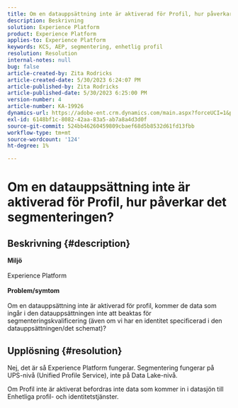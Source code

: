 ```yaml
---
title: Om en datauppsättning inte är aktiverad för Profil, hur påverkar det segmenteringen?
description: Beskrivning
solution: Experience Platform
product: Experience Platform
applies-to: Experience Platform
keywords: KCS, AEP, segmentering, enhetlig profil
resolution: Resolution
internal-notes: null
bug: false
article-created-by: Zita Rodricks
article-created-date: 5/30/2023 6:24:07 PM
article-published-by: Zita Rodricks
article-published-date: 5/30/2023 6:25:00 PM
version-number: 4
article-number: KA-19926
dynamics-url: https://adobe-ent.crm.dynamics.com/main.aspx?forceUCI=1&pagetype=entityrecord&etn=knowledgearticle&id=ae024c24-17ff-ed11-8f6e-6045bd006b25
exl-id: 6148bf1c-8082-42aa-83a5-ab7a8a4d3d0f
source-git-commit: 524bb46260459809cbaef68d5b8532d61fd13fbb
workflow-type: tm+mt
source-wordcount: '124'
ht-degree: 1%

---
```


# Om en datauppsättning inte är aktiverad för Profil, hur påverkar det segmenteringen?

## Beskrivning {#description}

<b>Miljö</b><br><br>Experience Platform<br><br><b>Problem/symtom</b><br><br>Om en datauppsättning inte är aktiverad för profil, kommer de data som ingår i den datauppsättningen inte att beaktas för segmenteringskvalificering (även om vi har en identitet specificerad i den datauppsättningen/det schemat)?<br>

## Upplösning {#resolution}


Nej, det är så Experience Platform fungerar. Segmentering fungerar på UPS-nivå (Unified Profile Service), inte på Data Lake-nivå.

Om Profil inte är aktiverat befordras inte data som kommer in i datasjön till Enhetliga profil- och identitetstjänster.

